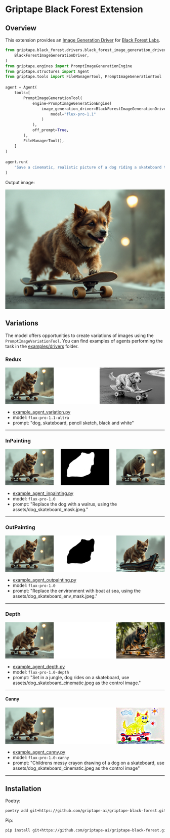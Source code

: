 # Griptape Black Forest Extension

## Overview
This extension provides an [Image Generation Driver](https://docs.griptape.ai/stable/griptape-framework/drivers/image-generation-drivers/#amazon-bedrock) for [Black Forest Labs](https://docs.bfl.ml/quick_start/gen_image).

```python
from griptape.black_forest.drivers.black_forest_image_generation_driver import (
    BlackForestImageGenerationDriver,
)
from griptape.engines import PromptImageGenerationEngine
from griptape.structures import Agent
from griptape.tools import FileManagerTool, PromptImageGenerationTool

agent = Agent(
    tools=[
        PromptImageGenerationTool(
            engine=PromptImageGenerationEngine(
                image_generation_driver=BlackForestImageGenerationDriver(
                    model="flux-pro-1.1"
                )
            ),
            off_prompt=True,
        ),
        FileManagerTool(),
    ]
)

agent.run(
    "Save a cinematic, realistic picture of a dog riding a skateboard to the assets directory as dog_skateboard_cinematic.jpeg"
)
```
Output image: 

![Realistic picture of a dog riding a skateboard](assets/dog_skateboard_cinematic.jpeg)

## Variations

The model offers opportunities to create variations of images using the `PromptImageVariationTool`. You can find examples of agents performing the task in the [examples/drivers](examples/drivers) folder.

### Redux   
![](assets/examples/redux-cinematic_to_pencil_sketch.png)  
* [example_agent_variation.py](examples/drivers/example_agent_variation.py)
* model: `flux-pro-1.1-ultra`
* prompt: "dog, skateboard, pencil sketch, black and white"

----

### InPainting

![](assets/examples/inpainting-cinematic-to-walrus.png)
* [example_agent_inpainting.py](examples/drivers/example_agent_inpainting.py)
* model: `flux-pro-1.0`
* prompt: "Replace the dog with a walrus, using the assets/dog_skateboard_mask.jpeg."

----

### OutPainting

![](assets/examples/outpainting-cinematic-to-sea.png)
* [example_agent_outpainting.py](examples/drivers/example_agent_outpainting.py)
* model: `flux-pro-1.0`
* prompt: "Replace the environment with boat at sea, using the assets/dog_skateboard_env_mask.jpeg."

----

### Depth
![](assets/examples/depth-cinematic-to-jungle.png)
* [example_agent_depth.py](examples/drivers/example_agent_depth.py)
* model: `flux-pro-1.0-depth`
* prompt: "Set in a jungle, dog rides on a skateboard, use assets/dog_skateboard_cinematic.jpeg as the control image."

----

#### Canny

![](assets/examples/canny-cinematic-to-sketch.png)
* [example_agent_canny.py](examples/drivers/example_agent_canny.py)
* model: `flux-pro-1.0-canny`
* prompt: "Childrens messy crayon drawing of a dog on a skateboard, use assets/dog_skateboard_cinematic.jpeg as the control image"

----

## Installation

Poetry:
```bash
poetry add git+https://github.com/griptape-ai/griptape-black-forest.git
```

Pip:
```bash
pip install git+https://github.com/griptape-ai/griptape-black-forest.git
```
